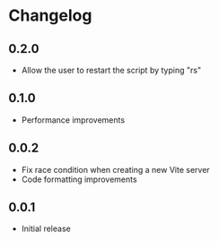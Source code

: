 # Changelog

## 0.2.0
* Allow the user to restart the script by typing "rs"

## 0.1.0
* Performance improvements

## 0.0.2
* Fix race condition when creating a new Vite server
* Code formatting improvements

## 0.0.1
* Initial release
